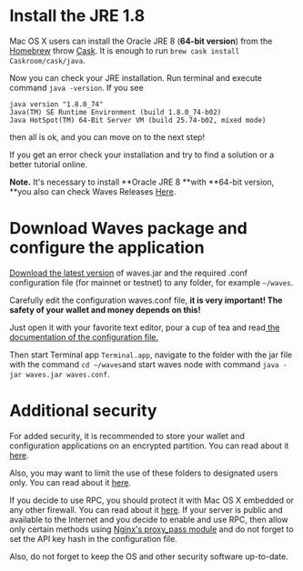# Install the JRE 1.8

Mac OS X users can install the Oracle JRE 8 \(**64-bit version**\) from the [Homebrew](http://brew.sh/) throw [Cask](https://caskroom.github.io/). It is enough to run `brew cask install Caskroom/cask/java`.

Now you can check your JRE installation. Run terminal and execute command `java -version`. If you see

```
java version "1.8.0_74"
Java(TM) SE Runtime Environment (build 1.8.0_74-b02)
Java HotSpot(TM) 64-Bit Server VM (build 25.74-b02, mixed mode)
```

then all is ok, and you can move on to the next step!

If you get an error check your installation and try to find a solution or a better tutorial online.

**Note.** It's necessary to install **Oracle JRE 8 **with **64-bit version, **you also can check Waves Releases [Here](https://github.com/wavesplatform/Waves/releases).

# Download Waves package and configure the application

[Download the latest version](https://github.com/wavesplatform/Waves/releases) of waves.jar and the required .conf configuration file \(for mainnet or testnet\) to any folder, for example `~/waves`.

Carefully edit the configuration waves.conf file, **it is very important! The safety of your wallet and money depends on this!**

Just open it with your favorite text editor, pour a cup of tea and read[ the documentation of the configuration file.](/waves-full-node/how-to-configure-a-node.md)

Then start Terminal app `Terminal.app`, navigate to the folder with the jar file with the command `cd ~/waves`and start waves node with command `java -jar waves.jar waves.conf`.

# Additional security

For added security, it is recommended to store your wallet and configuration applications on an encrypted partition. You can read about it [here](https://support.apple.com/en-us/HT201599).

Also, you may want to limit the use of these folders to designated users only. You can read about it [here](http://ss64.com/osx/chown.html).

If you decide to use RPC, you should protect it with Mac OS X embedded or any other firewall. You can read about it [here](https://support.apple.com/en-us/HT201642). If your server is public and available to the Internet and you decide to enable and use RPC, then allow only certain methods using [Nginx's proxy\_pass module](http://nginx.org/ru/docs/http/ngx_http_proxy_module.html) and do not forget to set the API key hash in the configuration file.

Also, do not forget to keep the OS and other security software up-to-date.

